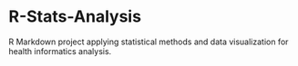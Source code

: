 # R-Stats-Analysis
R Markdown project applying statistical methods and data visualization for health informatics analysis.
